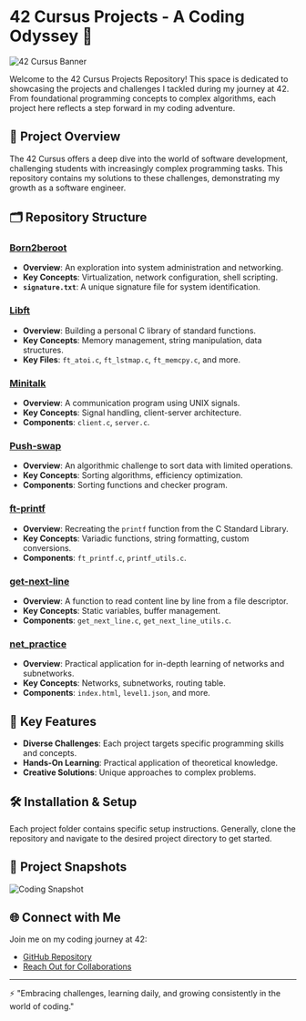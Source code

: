 
# 42 Cursus Projects - A Coding Odyssey 🚀

![42 Cursus Banner](https://source.unsplash.com/featured/?coding,computer) <!-- Coding Image -->

Welcome to the 42 Cursus Projects Repository! This space is dedicated to showcasing the projects and challenges I tackled during my journey at 42. From foundational programming concepts to complex algorithms, each project here reflects a step forward in my coding adventure.

## 🌟 Project Overview
The 42 Cursus offers a deep dive into the world of software development, challenging students with increasingly complex programming tasks. This repository contains my solutions to these challenges, demonstrating my growth as a software engineer.

## 🗂 Repository Structure

### [Born2beroot](Born2beroot/)
- **Overview**: An exploration into system administration and networking.
- **Key Concepts**: Virtualization, network configuration, shell scripting.
- **`signature.txt`**: A unique signature file for system identification.

### [Libft](Libft/)
- **Overview**: Building a personal C library of standard functions.
- **Key Concepts**: Memory management, string manipulation, data structures.
- **Key Files**: `ft_atoi.c`, `ft_lstmap.c`, `ft_memcpy.c`, and more.

### [Minitalk](Minitalk/)
- **Overview**: A communication program using UNIX signals.
- **Key Concepts**: Signal handling, client-server architecture.
- **Components**: `client.c`, `server.c`.

### [Push-swap](Push-swap/)
- **Overview**: An algorithmic challenge to sort data with limited operations.
- **Key Concepts**: Sorting algorithms, efficiency optimization.
- **Components**: Sorting functions and checker program.

### [ft-printf](ft-printf/)
- **Overview**: Recreating the `printf` function from the C Standard Library.
- **Key Concepts**: Variadic functions, string formatting, custom conversions.
- **Components**: `ft_printf.c`, `printf_utils.c`.

### [get-next-line](get-next-line/)
- **Overview**: A function to read content line by line from a file descriptor.
- **Key Concepts**: Static variables, buffer management.
- **Components**: `get_next_line.c`, `get_next_line_utils.c`.

### [net_practice](net_practice/)
- **Overview**: Practical application for in-depth learning of networks and subnetworks.
- **Key Concepts**: Networks, subnetworks, routing table.
- **Components**: `index.html`, `level1.json`, and more.

## 🚀 Key Features
- **Diverse Challenges**: Each project targets specific programming skills and concepts.
- **Hands-On Learning**: Practical application of theoretical knowledge.
- **Creative Solutions**: Unique approaches to complex problems.

## 🛠 Installation & Setup
Each project folder contains specific setup instructions. Generally, clone the repository and navigate to the desired project directory to get started.

## 📸 Project Snapshots
![Coding Snapshot](https://source.unsplash.com/featured/?programming) <!-- Project Image -->

## 🌐 Connect with Me
Join me on my coding journey at 42:
- [GitHub Repository](https://github.com/eabaci42/42Cursus)
- [Reach Out for Collaborations](mailto:ertugrul@atikrost.com)

---

⚡ "Embracing challenges, learning daily, and growing consistently in the world of coding."
